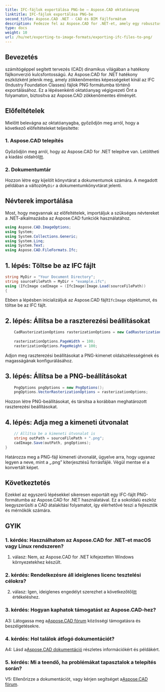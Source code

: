 ```yaml
---
title: IFC-fájlok exportálása PNG-be – Aspose.CAD oktatóanyag
linktitle: IFC-fájlok exportálása PNG-be
second_title: Aspose.CAD .NET - CAD és BIM fájlformátum
description: Fedezze fel az Aspose.CAD for .NET-et, amely egy robusztus megoldás a zökkenőmentes IFC-PNG konvertáláshoz. Töltse le most a hatékony CAD-fájlfeldolgozás érdekében.
type: docs
weight: 10
url: /hu/net/exporting-to-image-formats/exporting-ifc-files-to-png/
---
```

## Bevezetés

számítógéppel segített tervezés (CAD) dinamikus világában a hatékony fájlkonverzió kulcsfontosságú. Az Aspose.CAD for .NET hatékony eszközként jelenik meg, amely zökkenőmentes képességeket kínál az IFC (Industry Foundation Classes) fájlok PNG formátumba történő exportálásához. Ez a lépésenkénti oktatóanyag végigvezeti Önt a folyamaton, biztosítva az Aspose.CAD zökkenőmentes élményét.

## Előfeltételek

Mielőtt belevágna az oktatóanyagba, győződjön meg arról, hogy a következő előfeltételeket teljesítette:

### 1. Aspose.CAD telepítés

 Győződjön meg arról, hogy az Aspose.CAD for .NET telepítve van. Letöltheti a kiadási oldalról[itt](https://releases.aspose.com/cad/net/).

### 2. Dokumentumtár

 Hozzon létre egy kijelölt könyvtárat a dokumentumok számára. A megadott példában a változó`MyDir` a dokumentumkönyvtárat jelenti.

## Névterek importálása

Most, hogy megvannak az előfeltételek, importáljuk a szükséges névtereket a .NET-alkalmazásba az Aspose.CAD funkciók használatához.

```csharp
using Aspose.CAD.ImageOptions;
using System;
using System.Collections.Generic;
using System.Linq;
using System.Text;
using Aspose.CAD.FileFormats.Ifc;
```

## 1. lépés: Töltse be az IFC fájlt

```csharp
string MyDir = "Your Document Directory";
string sourceFilePath = MyDir + "example.ifc";
using (IfcImage cadImage = (IfcImage)Image.Load(sourceFilePath))
{
```

 Ebben a lépésben inicializáljuk az Aspose.CAD fájlt`IfcImage` objektumot, és töltse be az IFC fájlt.

## 2. lépés: Állítsa be a raszterezési beállításokat

```csharp
    CadRasterizationOptions rasterizationOptions = new CadRasterizationOptions();
   
    rasterizationOptions.PageWidth = 100;
    rasterizationOptions.PageHeight = 100;
```

Adjon meg raszterezési beállításokat a PNG-kimenet oldalszélességének és magasságának konfigurálásához.

## 3. lépés: Állítsa be a PNG-beállításokat

```csharp
    PngOptions pngOptions = new PngOptions();
    pngOptions.VectorRasterizationOptions = rasterizationOptions;
```

Hozzon létre PNG-beállításokat, és társítsa a korábban meghatározott raszterezési beállításokat.

## 4. lépés: Adja meg a kimeneti útvonalat

```csharp
    // Állítsa be a kimeneti útvonalat is
    string outPath = sourceFilePath + ".png";
    cadImage.Save(outPath, pngOptions);
}
```

Határozza meg a PNG-fájl kimeneti útvonalát, ügyelve arra, hogy ugyanaz legyen a neve, mint a „.png” kiterjesztésű forrásfájlé. Végül mentse el a konvertált képet.

## Következtetés

Ezekkel az egyszerű lépésekkel sikeresen exportált egy IFC-fájlt PNG-formátumba az Aspose.CAD for .NET használatával. Ez a sokoldalú eszköz leegyszerűsíti a CAD átalakítási folyamatot, így elérhetővé teszi a fejlesztők és mérnökök számára.

## GYIK

### 1. kérdés: Használhatom az Aspose.CAD for .NET-et macOS vagy Linux rendszeren?

1. válasz: Nem, az Aspose.CAD for .NET kifejezetten Windows környezetekhez készült.

### 2. kérdés: Rendelkezésre áll ideiglenes licenc tesztelési célokra?

 2. válasz: Igen, ideiglenes engedélyt szerezhet a következőtől[itt](https://purchase.aspose.com/temporary-license/) értékeléshez.

### 3. kérdés: Hogyan kaphatok támogatást az Aspose.CAD-hez?

 A3: Látogassa meg a[Aspose.CAD fórum](https://forum.aspose.com/c/cad/19) közösségi támogatásra és beszélgetésekre.

### 4. kérdés: Hol találok átfogó dokumentációt?

 A4: Lásd a[Aspose.CAD dokumentáció](https://reference.aspose.com/cad/net/) részletes információkért és példákért.

### 5. kérdés: Mi a teendő, ha problémákat tapasztalok a telepítés során?

 V5: Ellenőrizze a dokumentációt, vagy kérjen segítséget a[Aspose.CAD fórum](https://forum.aspose.com/c/cad/19).